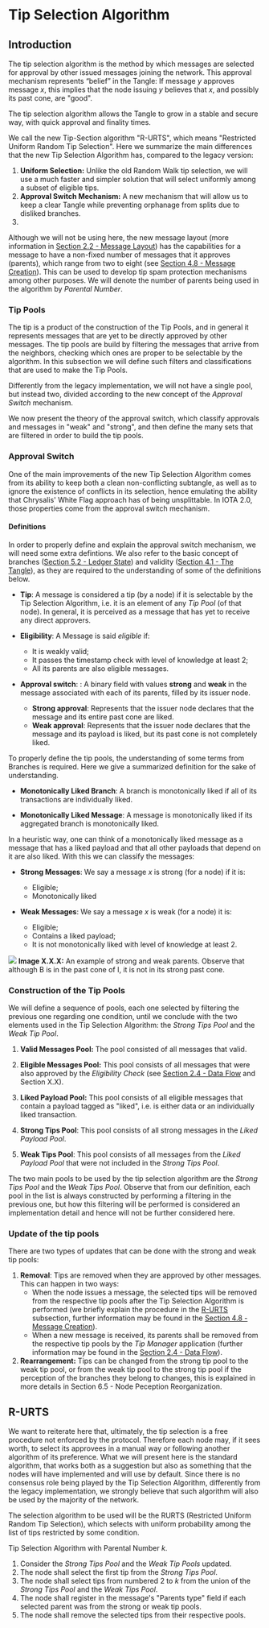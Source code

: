 # Tip Selection Algorithm 

## Introduction

The tip selection algorithm is the method by which messages are selected for approval by other issued messages joining the network.  This approval mechanism represents “belief” in the Tangle: If message $y$ approves message $x$, this implies that the node issuing $y$ believes that $x$, and possibly its past cone, are "good". 

The tip selection algorithm allows the Tangle to grow in a stable and secure way, with quick approval and finality times. 


We call the new Tip-Section algorithm "R-URTS", which means "Restricted Uniform Random Tip Selection". Here we summarize the main differences that the new Tip Selection Algorithm has, compared to the legacy version:

1. **Uniform Selection:** Unlike the old Random Walk tip selection, we will use a much faster and simpler solution that will select uniformly among a subset of eligible tips. 
2. **Approval Switch Mechanism:** A new mechanism that will allow us to keep a clear Tangle while preventing orphanage from splits due to disliked branches. 
3. 

Although we will not be using here, the new message layout (more information in [Section 2.2 - Message Layout](./2.2%20Message%20Layout.md)) has the capabilities for a message to have a non-fixed number of messages that it approves (parents), which range from two to eight (see [Section 4.8 - Message Creation](./4.8%20Message%20Creation.md)). This can be used to develop tip spam protection mechanisms among other purposes. We will denote the number of parents being used in the algorithm by _Parental Number_. 


### Tip Pools 

The tip is a product of the construction of the Tip Pools, and in general it represents messages that are yet to be directly approved by other messages. The tip pools are build by filtering the messages that arrive from the neighbors, checking which ones are proper to be selectable by the algorithm. In this subsection we will define such filters and classifications that are used to make the Tip Pools. 

Differently from the legacy implementation, we will not have a single pool, but instead two, divided according to the new concept of the _Approval Switch_ mechanism. 

We now present the theory of the approval switch, which classify approvals and messages in "weak" and "strong", and then define the many sets that are filtered in order to build the tip pools.

### Approval Switch 

One of the main improvements of the new Tip Selection Algorithm comes from its ability to keep both a clean non-conflicting subtangle, as well as to ignore the existence of conflicts in its selection, hence emulating the ability that Chrysalis' White Flag approach has of being unsplittable. In IOTA 2.0, those properties come from the approval switch mechanism. 

#### Definitions 

In order to properly define and explain the approval switch mechanism, we will need some extra defintions. We also refer to the basic concept of branches ([Section 5.2 - Ledger State](./5.2%20Ledger%20State.md)) and validity ([Section 4.1 - The Tangle](./4.1%20The%20Tangle.md)), as they are required to the understanding of some of the definitions below.  

- **Tip**: A message is considered a tip (by a node) if it is selectable by the Tip Selection Algorithm, i.e. it is an element of any _Tip Pool_ (of that node). In general, it is perceived as a message that has yet to receive any direct approvers.
- **Eligibility**: A Message is said _eligible_ if:
    - It is weakly valid;
    - It passes the timestamp check with level of knowledge at least 2;
    - All its parents are also eligible messages.
 
- **Approval switch**: : A binary field with values **strong** and **weak**  in the message associated with each of its parents, filled by its issuer node. 
    - **Strong approval**:  Represents that the issuer node declares that the message and its entire past cone are liked. 
    - **Weak approval**:  Represents that the issuer node declares that the message and its payload is liked, but its past cone is not completely liked. 


To properly define the tip pools, the understanding of some terms from Branches is required. Here we give a summarized definition for the sake of understanding. 


- **Monotonically Liked Branch**: A branch is monotonically liked if all of its transactions are individually liked. 

- **Monotonically Liked Message**: A message is monotonically liked if its aggregated branch is monotonically liked.

In a heuristic way, one can think of a monotonically liked message as a  message that has a liked payload and that all other payloads that depend on it are also liked. 
With this we can classify the messages: 

- **Strong Messages**: We say a message $x$ is strong (for a node) if it is:
    - Eligible;
    - Monotonically liked

- **Weak Messages**: We say a message $x$ is weak (for a node) it is:
    - Eligible;
    - Contains a liked payload;
    - It is not monotonically liked with level of knowledge at least 2. 


![](https://i.imgur.com/a9FTyyg.png)
**Image X.X.X:** An example of strong and weak parents. Observe that although B is in the past cone of I, it is not in its strong past cone. 

### Construction of the Tip Pools 

We will define a sequence of pools, each one selected by filtering the previous one regarding one condition, until we conclude with the two elements used in the Tip Selection Algorithm: the _Strong Tips Pool_ and the _Weak Tip Pool_. 

1. **Valid Messages Pool:** The pool consisted of all messages that valid. 

2. **Eligible Messages Pool:** This pool consists of all messages that were also approved by the _Eligibility Check_ (see [Section 2.4 - Data Flow](./2.4%20Data%20flow.md)  and Section X.X).

3. **Liked Payload Pool:** This pool consists of all eligible messages that contain a payload tagged as "liked", i.e. is either data or an individually liked transaction. 

4. **Strong Tips Pool**: This pool consists of all strong messages in the _Liked Payload Pool_.

5. **Weak Tips Pool**: This pool consists of all messages from the _Liked Payload Pool_ that were not included in the _Strong Tips Pool_. 

The two main pools to be used by the tip selection algorithm are the _Strong Tips Pool_ and the _Weak Tips Pool_. Observe that from our definition, each pool in the list is always constructed by performing a filtering in the previous one, but how this filtering will be performed is considered an implementation detail and hence will not be further considered here. 


### Update of the tip pools

There are two types of updates that can be done with the strong and weak tip pools:

1. **Removal**: Tips are removed when they are approved by other messages. This can happen in two ways:
     - When the node issues a message, the selected tips will be removed from the respective tip pools after the Tip Selection Algorithm is performed (we briefly explain the procedure in the [R-URTS](#R-URTS) subsection, further information may be found in the [Section 4.8 - Message Creation](./4.8%20Message%20Creation.md)).
     - When a new message is received, its parents shall be removed from the respective tip pools by the _Tip Manager_ application (further information may be found in the [Section 2.4 - Data Flow](./2.4%20Data%20flow.md)).
2. **Rearrangement:** Tips can be changed from the strong tip pool to the weak tip pool, or from the weak tip pool to the strong tip pool if the perception of the branches they belong to changes, this is explained in more details in Section 6.5 - Node Peception Reorganization.


<!--
## Parental Number
To attach a new transaction to the Tangle, the algorithm needs to select and approve  between two and eight previous messages among a list of tips.
This defined a new variable, represented by $k$, that we will call the *Parental Number*.
The variation on the number of approvals (two to eight)  is there to counteract tip spam during low-congestion periods: A higher number of approvals can merge easier the spammer eligible messages with the tangle, keeping it growing in a healthy way. The standard parental number, $k_0$, is defined as two approvals and used on periods without tips spams. 
The detection and increase in parental number is individual per node, so the whole network does not need to achieve any kind of consensus on this and even if one attacker artificially changes the perception of nodes about spam, it does not creates any harm to the node itself (aside from a low impact on performance), and hence, in the network as a whole. 
### Tip Spam Detection
As part of its standard routines, a node needs to run periodically a spam detection routine `TipSpamDetection`, that will with certain confidence detects if a tip spam is happening and give the appropriate boolean response.  
A positive response from `TipSpamDetection` updates the associated counter metadata `TipSpamAge`, that checks for how many consecutive tests the spam has persisted, while a null answer from it will set  `TipSpamAge`.  Finally, `TipSpamDetection` will update the parental number according to the current value of `TipSpamAge`.
[PLACEHOLDER FOR ROUTINE PSEUDO-ALGORITHM]
-->

## R-URTS

We want to reiterate here that, ultimately, the tip selection is a free procedure not enforced by the protocol. Therefore each node may, if it sees worth, to select its approvees in a manual way or following another algorithm of its preference. What we will present here is the standard algorithm, that works both as a suggestion but also as something that the nodes will have implemented and will use by default. Since there is no consensus role being played by the Tip Selection Algorithm, differently from the legacy implementation, we strongly believe that such algorithm will also be used by the majority of the network. <!--Another discussion about this may be found in [Game Theory](#Game-Theory). -->

The selection algorithm to be used will be the RURTS (Restricted Uniform Random Tip Selection), which selects with uniform probability among the list of tips restricted by some condition.  

Tip Selection Algorithm with Parental Number $k$.

1. Consider the _Strong Tips Pool_ and the _Weak Tip Pools_ updated. 
2. The node shall select the first tip from the _Strong Tips Pool_.
3. The node shall select tips from numbered $2$ to $k$ from the union of the _Strong Tips Pool_ and the _Weak Tips Pool_.
4. The node shall register in the message's "Parents type" field if each selected parent was from the strong or weak tip pools.
5. The node shall remove the selected tips from their respective pools. 

<!-- #### Pseudo Algorithm -->

<!-- ### Game Theory -->
